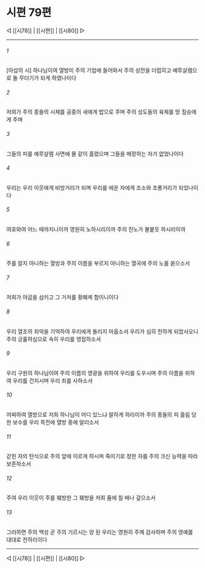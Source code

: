 ﻿# 시편 79편

◁ [[시78]] | [[시편]] | [[시80]] ▷
***

###### 1
[아삽의 시] 하나님이여 열방이 주의 기업에 들어와서 주의 성전을 더럽히고 예루살렘으로 돌 무더기가 되게 하였나이다

###### 2
저희가 주의 종들의 시체를 공중의 새에게 밥으로 주며 주의 성도들의 육체를 땅 짐승에게 주며

###### 3
그들의 피를 예루살렘 사면에 물 같이 흘렸으며 그들을 매장하는 자가 없었나이다

###### 4
우리는 우리 이웃에게 비방거리가 되며 우리를 에운 자에게 조소와 조롱거리가 되었나이다

###### 5
여호와여 어느 때까지니이까 영원히 노하시리이까 주의 진노가 불붙듯 하시리이까

###### 6
주를 알지 아니하는 열방과 주의 이름을 부르지 아니하는 열국에 주의 노를 쏟으소서

###### 7
저희가 야곱을 삼키고 그 거처를 황폐케 함이니이다

###### 8
우리 열조의 죄악을 기억하여 우리에게 돌리지 마옵소서 우리가 심히 천하게 되었사오니 주의 긍휼하심으로 속히 우리를 영접하소서

###### 9
우리 구원의 하나님이여 주의 이름의 영광을 위하여 우리를 도우시며 주의 이름을 위하여 우리를 건지시며 우리 죄를 사하소서

###### 10
어찌하여 열방으로 저희 하나님이 어디 있느냐 말하게 하리이까 주의 종들의 피 흘림 당한 보수를 우리 목전에 열방 중에 알리소서

###### 11
갇힌 자의 탄식으로 주의 앞에 이르게 하시며 죽이기로 정한 자를 주의 크신 능력을 따라 보존하소서

###### 12
주여 우리 이웃이 주를 훼방한 그 훼방을 저희 품에 칠 배나 갚으소서

###### 13
그러하면 주의 백성 곧 주의 기르시는 양 된 우리는 영원히 주께 감사하며 주의 영예를 대대로 전하리이다


***
◁ [[시78]] | [[시편]] | [[시80]] ▷